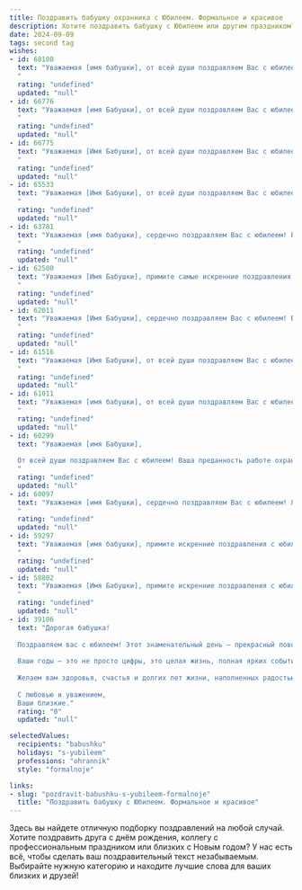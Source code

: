 ```yaml
---
title: Поздравить бабушку охранника с Юбилеем. Формальное и красивое
description: Хотите поздравить бабушку с Юбилеем или другим праздником? Наш ИИ создаст незабываемое поздравление, а вы обязательно выделитесь среди других.  
date: 2024-09-09
tags: second tag
wishes:
- id: 68108
  text: "Уважаемая [имя бабушки], от всей души поздравляем Вас с юбилеем!  Желаем Вам крепкого здоровья,  радости и  счастья. Пусть ваша жизнь  будет наполнена  теплотой,  любовью  и  уважением  близких.  Особую благодарность выражаем за Ваш  труд и  верность  профессии  охранника,  которую Вы  достойно  несли  несколько лет.
  "
  rating: "undefined"
  updated: "null"
- id: 66776
  text: "Уважаемая [имя Бабушки], от всей души поздравляем Вас с юбилеем! Желаем Вам крепкого здоровья, долгих лет жизни, семейного благополучия и всегда радостного настроения. Ваша служба охранником – это не просто профессия, это призвание, в котором Вы проявили свои лучшие качества: ответственность, внимательность и мужество. Пусть каждый день приносит Вам мир, спокойствие и благодарность за Ваш труд!
  "
  rating: "undefined"
  updated: "null"
- id: 66775
  text: "Уважаемая [Имя Бабушки], от всей души поздравляем Вас с юбилеем!  Ваша преданность работе охранника – пример для всех. Желаем Вам крепкого здоровья, долгих лет жизни, благополучия и мирных дней!
  "
  rating: "undefined"
  updated: "null"
- id: 65533
  text: "Уважаемая [Имя Бабушки], от всей души поздравляем Вас с юбилеем! Ваша преданность и ответственность, проявленные в профессии охранника, всегда служили примером для окружающих. Желаем Вам крепкого здоровья, благополучия и долгих лет жизни, наполненных радостью, любовью и заботой близких!
  "
  rating: "undefined"
  updated: "null"
- id: 63781
  text: "Уважаемая [имя бабушки], сердечно поздравляем Вас с юбилеем! Ваша многолетняя и самоотверженная служба в качестве охранника заслуживает глубокого уважения. Желаем Вам крепкого здоровья, благополучия и долгих лет жизни, наполненных радостью, любовью и заботой близких.
  "
  rating: "undefined"
  updated: "null"
- id: 62500
  text: "Уважаемая [Имя Бабушки], примите самые искренние поздравления с юбилеем!  Ваша преданность делу,  ответственность и бдительность на посту охранника заслуживают глубокого уважения. Желаем Вам крепкого здоровья,  спокойствия,  благополучия и долгих лет жизни!
  "
  rating: "undefined"
  updated: "null"
- id: 62011
  text: "Уважаемая [Имя Бабушки], сердечно поздравляем Вас с юбилеем! Ваша преданность профессии охранника и долгий, честный труд заслуживают глубокого уважения. Желаем Вам крепкого здоровья, неиссякаемой энергии, благополучия и долгих лет жизни, наполненных радостью и любовью близких.
  "
  rating: "undefined"
  updated: "null"
- id: 61516
  text: "Уважаемая [Имя Бабушки], от всей души поздравляем Вас с юбилеем!  Желаем Вам крепкого здоровья,  неиссякаемой энергии,  радости и благополучия. Пусть каждый день  приносит  Вам  новые  яркие  впечатления  и  тепло  родных.  Особую  благодарность  выражаем  Вам  за  Ваш  самоотверженный  труд  в  качестве  охранника,  за  вашу  отдачу  и  ответственность.  Будьте  счастливы!
  "
  rating: "undefined"
  updated: "null"
- id: 61011
  text: "Уважаемая [имя бабушки], от всей души поздравляем Вас с юбилеем! Ваша служба в качестве охранника, полная ответственности и самоотверженности, заслуживает глубокого уважения. Желаем Вам крепкого здоровья, благополучия и мирной, спокойной жизни! Пусть каждый день приносит радость, а Ваши близкие всегда будут рядом.
  "
  rating: "undefined"
  updated: "null"
- id: 60299
  text: "Уважаемая [имя Бабушки],
  
  От всей души поздравляем Вас с юбилеем! Ваша преданность работе охранника, профессионализм и  ответственность всегда вызывали  глубокое уважение. Желаем Вам крепкого здоровья, долгих лет жизни,  счастья и благополучия!
  "
  rating: "undefined"
  updated: "null"
- id: 60097
  text: "Уважаемая [имя Бабушки], сердечно поздравляем Вас с юбилеем! Желаем Вам крепкого здоровья, долгих лет жизни,  радости, благополучия и, конечно же, успехов в Вашей непростой, но важной профессии охранника. Пусть каждый день приносит Вам удовлетворение от проделанной работы и  тепло домашнего очага.
  "
  rating: "undefined"
  updated: "null"
- id: 59297
  text: "Уважаемая [имя бабушки], примите искренние поздравления с юбилеем! Ваша верность долгу, профессионализм и самоотверженность в трудной профессии охранника достойны глубокого уважения. Желаем Вам крепкого здоровья, благополучия, радости и долгих лет жизни.
  "
  rating: "undefined"
  updated: "null"
- id: 58802
  text: "Уважаемая [Имя Бабушки], примите искренние поздравления с юбилеем! Ваша преданность службе, профессионализм и ответственность всегда служили примером для всех. Желаем Вам крепкого здоровья, благополучия и долгих лет жизни!
  "
  rating: "undefined"
  updated: "null"
- id: 39106
  text: "Дорогая бабушка!
  
  Поздравляем вас с юбилеем! Этот знаменательный день — прекрасный повод выразить нашу глубочайшую благодарность за вашу заботу, мудрость и любовь, которые вы щедро дарите всем нам.
  
  Ваши годы — это не просто цифры, это целая жизнь, полная ярких событий, достижения и трудов. Ваша профессия охранника говорит о вашей стойкости, ответственности и преданности, что является для нас настоящим примером.
  
  Желаем вам здоровья, счастья и долгих лет жизни, наполненных радостью и гармонией. Пусть каждый день приносит вам тепло и улыбки, а впереди ждут только светлые перспективы и приятные моменты.
  
  С любовью и уважением,
  Ваши близкие."
  rating: "0"
  updated: "null"

selectedValues:
  recipients: "babushku"
  holidays: "s-yubileem"
  professions: "ohrannik"
  style: "formalnoje"

links:
- slug: "pozdravit-babushku-s-yubileem-formalnoje"
  title: "Поздравить бабушку с Юбилеем. Формальное и красивое"
---
```


Здесь вы найдете отличную подборку поздравлений на любой случай. 
Хотите поздравить друга с днём рождения, коллегу с профессиональным праздником или близких с Новым годом? У нас есть всё, чтобы сделать ваш поздравительный текст незабываемым. Выбирайте нужную категорию и находите лучшие слова для ваших близких и друзей!

